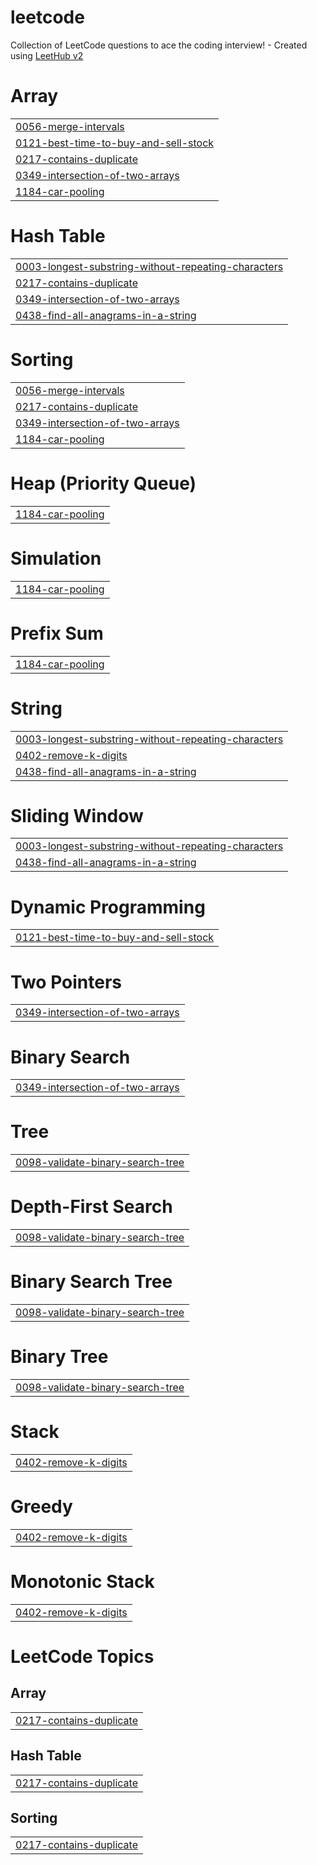 # leetcode
Collection of LeetCode questions to ace the coding interview! - Created using [LeetHub v2](https://github.com/arunbhardwaj/LeetHub-2.0)


# Array
|  |
| ------- |
| [0056-merge-intervals](https://github.com/DebPaine/leetcode/tree/master/0056-merge-intervals) |
| [0121-best-time-to-buy-and-sell-stock](https://github.com/DebPaine/leetcode/tree/master/0121-best-time-to-buy-and-sell-stock) |
| [0217-contains-duplicate](https://github.com/DebPaine/leetcode/tree/master/0217-contains-duplicate) |
| [0349-intersection-of-two-arrays](https://github.com/DebPaine/leetcode/tree/master/0349-intersection-of-two-arrays) |
| [1184-car-pooling](https://github.com/DebPaine/leetcode/tree/master/1184-car-pooling) |
# Hash Table
|  |
| ------- |
| [0003-longest-substring-without-repeating-characters](https://github.com/DebPaine/leetcode/tree/master/0003-longest-substring-without-repeating-characters) |
| [0217-contains-duplicate](https://github.com/DebPaine/leetcode/tree/master/0217-contains-duplicate) |
| [0349-intersection-of-two-arrays](https://github.com/DebPaine/leetcode/tree/master/0349-intersection-of-two-arrays) |
| [0438-find-all-anagrams-in-a-string](https://github.com/DebPaine/leetcode/tree/master/0438-find-all-anagrams-in-a-string) |
# Sorting
|  |
| ------- |
| [0056-merge-intervals](https://github.com/DebPaine/leetcode/tree/master/0056-merge-intervals) |
| [0217-contains-duplicate](https://github.com/DebPaine/leetcode/tree/master/0217-contains-duplicate) |
| [0349-intersection-of-two-arrays](https://github.com/DebPaine/leetcode/tree/master/0349-intersection-of-two-arrays) |
| [1184-car-pooling](https://github.com/DebPaine/leetcode/tree/master/1184-car-pooling) |
# Heap (Priority Queue)
|  |
| ------- |
| [1184-car-pooling](https://github.com/DebPaine/leetcode/tree/master/1184-car-pooling) |
# Simulation
|  |
| ------- |
| [1184-car-pooling](https://github.com/DebPaine/leetcode/tree/master/1184-car-pooling) |
# Prefix Sum
|  |
| ------- |
| [1184-car-pooling](https://github.com/DebPaine/leetcode/tree/master/1184-car-pooling) |
# String
|  |
| ------- |
| [0003-longest-substring-without-repeating-characters](https://github.com/DebPaine/leetcode/tree/master/0003-longest-substring-without-repeating-characters) |
| [0402-remove-k-digits](https://github.com/DebPaine/leetcode/tree/master/0402-remove-k-digits) |
| [0438-find-all-anagrams-in-a-string](https://github.com/DebPaine/leetcode/tree/master/0438-find-all-anagrams-in-a-string) |
# Sliding Window
|  |
| ------- |
| [0003-longest-substring-without-repeating-characters](https://github.com/DebPaine/leetcode/tree/master/0003-longest-substring-without-repeating-characters) |
| [0438-find-all-anagrams-in-a-string](https://github.com/DebPaine/leetcode/tree/master/0438-find-all-anagrams-in-a-string) |
# Dynamic Programming
|  |
| ------- |
| [0121-best-time-to-buy-and-sell-stock](https://github.com/DebPaine/leetcode/tree/master/0121-best-time-to-buy-and-sell-stock) |
# Two Pointers
|  |
| ------- |
| [0349-intersection-of-two-arrays](https://github.com/DebPaine/leetcode/tree/master/0349-intersection-of-two-arrays) |
# Binary Search
|  |
| ------- |
| [0349-intersection-of-two-arrays](https://github.com/DebPaine/leetcode/tree/master/0349-intersection-of-two-arrays) |
# Tree
|  |
| ------- |
| [0098-validate-binary-search-tree](https://github.com/DebPaine/leetcode/tree/master/0098-validate-binary-search-tree) |
# Depth-First Search
|  |
| ------- |
| [0098-validate-binary-search-tree](https://github.com/DebPaine/leetcode/tree/master/0098-validate-binary-search-tree) |
# Binary Search Tree
|  |
| ------- |
| [0098-validate-binary-search-tree](https://github.com/DebPaine/leetcode/tree/master/0098-validate-binary-search-tree) |
# Binary Tree
|  |
| ------- |
| [0098-validate-binary-search-tree](https://github.com/DebPaine/leetcode/tree/master/0098-validate-binary-search-tree) |
# Stack
|  |
| ------- |
| [0402-remove-k-digits](https://github.com/DebPaine/leetcode/tree/master/0402-remove-k-digits) |
# Greedy
|  |
| ------- |
| [0402-remove-k-digits](https://github.com/DebPaine/leetcode/tree/master/0402-remove-k-digits) |
# Monotonic Stack
|  |
| ------- |
| [0402-remove-k-digits](https://github.com/DebPaine/leetcode/tree/master/0402-remove-k-digits) |
<!---LeetCode Topics Start-->
# LeetCode Topics
## Array
|  |
| ------- |
| [0217-contains-duplicate](https://github.com/DebPaine/leetcode/tree/master/0217-contains-duplicate) |
## Hash Table
|  |
| ------- |
| [0217-contains-duplicate](https://github.com/DebPaine/leetcode/tree/master/0217-contains-duplicate) |
## Sorting
|  |
| ------- |
| [0217-contains-duplicate](https://github.com/DebPaine/leetcode/tree/master/0217-contains-duplicate) |
<!---LeetCode Topics End-->